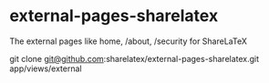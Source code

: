 external-pages-sharelatex
=========================

The external pages like home, /about, /security for ShareLaTeX


git clone git@github.com:sharelatex/external-pages-sharelatex.git app/views/external
